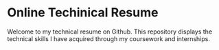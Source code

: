 # Online Techinical Resume 

Welcome to my technical resume on Github. This repository displays the technical skills I have acquired through my coursework and internships. 
